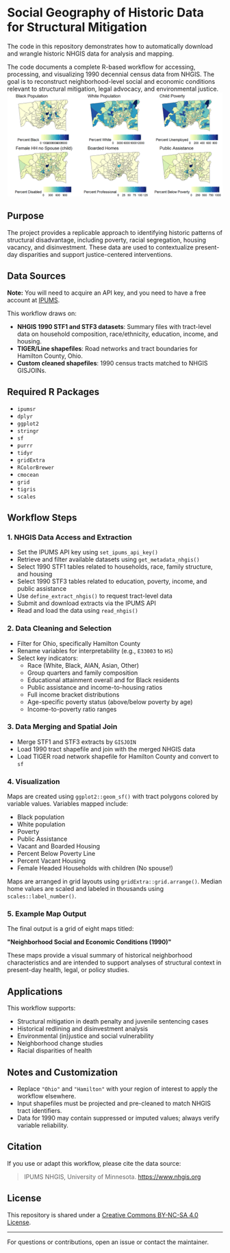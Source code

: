# Social Geography of Historic Data for Structural Mitigation
The code in this repository demonstrates how to automatically download and wrangle historic NHGIS data for analysis and mapping. 

The code documents a complete R-based workflow for accessing, processing, and visualizing 1990 decennial census data from NHGIS. The goal is to reconstruct neighborhood-level social and economic conditions relevant to structural mitigation, legal advocacy, and environmental justice.
![Structural Mitigation Summary - 1990 Hamilton County](struct-mit-1990.png)
## Purpose

The project provides a replicable approach to identifying historic patterns of structural disadvantage, including poverty, racial segregation, housing vacancy, and disinvestment. These data are used to contextualize present-day disparities and support justice-centered interventions.

## Data Sources

**Note:** You will need to acquire an API key, and you need to have a free account at [IPUMS](https://uma.pop.umn.edu/).

This workflow draws on:

- **NHGIS 1990 STF1 and STF3 datasets**: Summary files with tract-level data on household composition, race/ethnicity, education, income, and housing.
- **TIGER/Line shapefiles**: Road networks and tract boundaries for Hamilton County, Ohio.
- **Custom cleaned shapefiles**: 1990 census tracts matched to NHGIS GISJOINs.

## Required R Packages

- `ipumsr`
- `dplyr`
- `ggplot2`
- `stringr`
- `sf`
- `purrr`
- `tidyr`
- `gridExtra`
- `RColorBrewer`
- `cmocean`
- `grid`
- `tigris`
- `scales`

## Workflow Steps

### 1. NHGIS Data Access and Extraction

- Set the IPUMS API key using `set_ipums_api_key()`
- Retrieve and filter available datasets using `get_metadata_nhgis()`
- Select 1990 STF1 tables related to households, race, family structure, and housing
- Select 1990 STF3 tables related to education, poverty, income, and public assistance
- Use `define_extract_nhgis()` to request tract-level data
- Submit and download extracts via the IPUMS API
- Read and load the data using `read_nhgis()`

### 2. Data Cleaning and Selection

- Filter for Ohio, specifically Hamilton County
- Rename variables for interpretability (e.g., `E33003` to `HS`)
- Select key indicators:
  - Race (White, Black, AIAN, Asian, Other)
  - Group quarters and family composition
  - Educational attainment overall and for Black residents
  - Public assistance and income-to-housing ratios
  - Full income bracket distributions
  - Age-specific poverty status (above/below poverty by age)
  - Income-to-poverty ratio ranges

### 3. Data Merging and Spatial Join

- Merge STF1 and STF3 extracts by `GISJOIN`
- Load 1990 tract shapefile and join with the merged NHGIS data
- Load TIGER road network shapefile for Hamilton County and convert to `sf`

### 4. Visualization

Maps are created using `ggplot2::geom_sf()` with tract polygons colored by variable values. Variables mapped include:

- Black population 
- White population 
- Poverty 
- Public Assistance 
- Vacant and Boarded Housing
- Percent Below Poverty Line
- Percent Vacant Housing
- Female Headed Households with children (No spouse!)

Maps are arranged in grid layouts using `gridExtra::grid.arrange()`. Median home values are scaled and labeled in thousands using `scales::label_number()`.

### 5. Example Map Output

The final output is a grid of eight maps titled:

**"Neighborhood Social and Economic Conditions (1990)"**

These maps provide a visual summary of historical neighborhood characteristics and are intended to support analyses of structural context in present-day health, legal, or policy studies.

## Applications

This workflow supports:

- Structural mitigation in death penalty and juvenile sentencing cases
- Historical redlining and disinvestment analysis
- Environmental (in)justice and social vulnerability
- Neighborhood change studies
- Racial disparities of health

## Notes and Customization

- Replace `"Ohio"` and `"Hamilton"` with your region of interest to apply the workflow elsewhere.
- Input shapefiles must be projected and pre-cleaned to match NHGIS tract identifiers.
- Data for 1990 may contain suppressed or imputed values; always verify variable reliability.

## Citation

If you use or adapt this workflow, please cite the data source:

> IPUMS NHGIS, University of Minnesota. https://www.nhgis.org

## License

This repository is shared under a [Creative Commons BY-NC-SA 4.0 License](https://creativecommons.org/licenses/by-nc-sa/4.0/).

---

For questions or contributions, open an issue or contact the maintainer.

